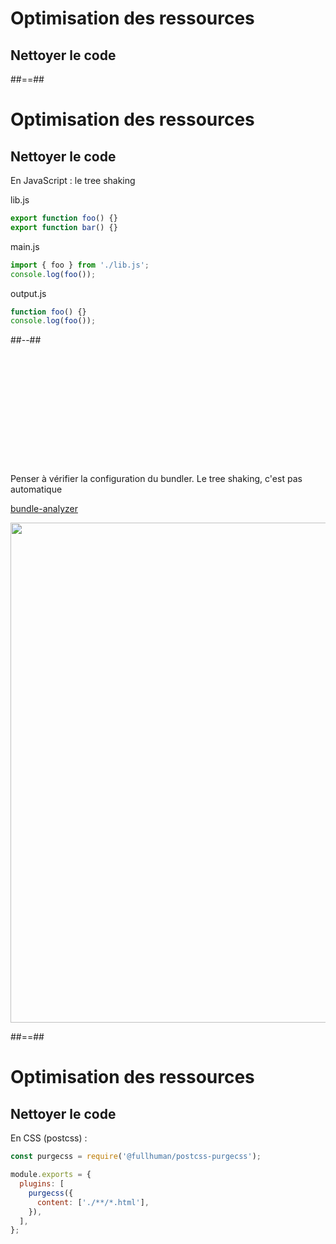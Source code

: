 <!-- .slide: class="two-column with-code" -->

# Optimisation des ressources

## Nettoyer le code

##==##

<!-- .slide: class="two-column with-code" -->

# Optimisation des ressources

## Nettoyer le code

En JavaScript : le tree shaking

lib.js

```js
export function foo() {}
export function bar() {}
```

main.js

```js
import { foo } from './lib.js';
console.log(foo());
```

output.js

```js
function foo() {}
console.log(foo());
```

##--##

<div style="margin-top: 205px;">

Penser à vérifier la configuration du bundler.
Le tree shaking, c'est pas automatique

<!-- .element: class="admonition info" -->

[bundle-analyzer](https://github.com/webpack-contrib/webpack-bundle-analyzer)

<img src="./assets/images/03-speed/bundle.gif" style="width: 800px; height: auto; display: block; margin: auto;"  />

</div>
<!-- .element: class="fragment" data-fragment-index="1"-->

##==##

<!-- .slide: class="two-column with-code" -->

# Optimisation des ressources

## Nettoyer le code

En CSS (postcss) :

```js
const purgecss = require('@fullhuman/postcss-purgecss');

module.exports = {
  plugins: [
    purgecss({
      content: ['./**/*.html'],
    }),
  ],
};
```
